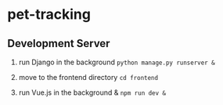 # pet-tracking

## Development Server

1. run Django in the background
    `python manage.py runserver &`

2. move to the frontend directory
    `cd frontend`
3. run Vue.js in the background &
    `npm run dev &`
